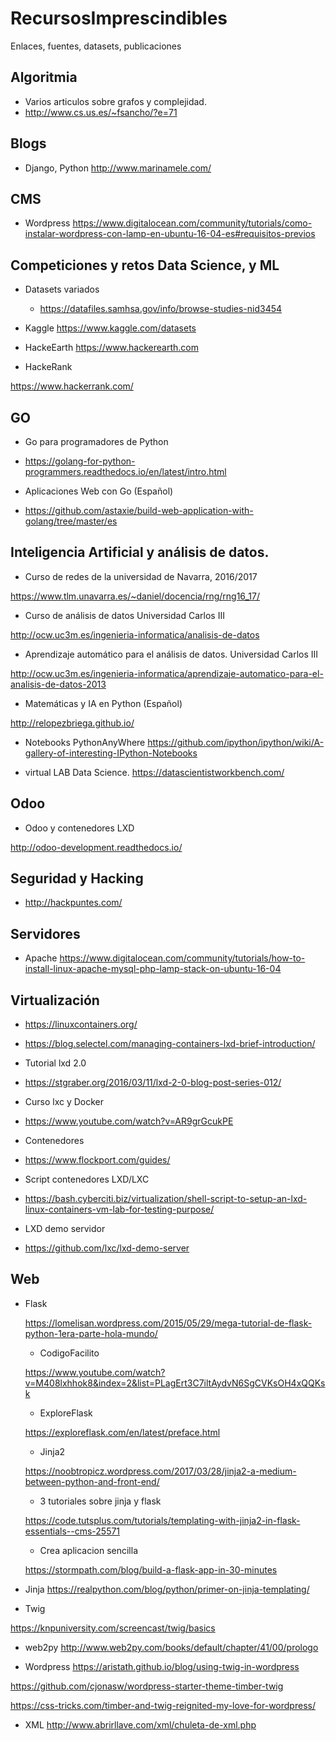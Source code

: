 # RecursosImprescindibles
Enlaces, fuentes, datasets, publicaciones

## Algoritmia
- Varios articulos sobre grafos y complejidad.
- http://www.cs.us.es/~fsancho/?e=71

## Blogs
- Django, Python
 http://www.marinamele.com/
## CMS
- Wordpress
https://www.digitalocean.com/community/tutorials/como-instalar-wordpress-con-lamp-en-ubuntu-16-04-es#requisitos-previos

## Competiciones y retos Data Science, y ML

- Datasets variados

   - https://datafiles.samhsa.gov/info/browse-studies-nid3454
   
- Kaggle
https://www.kaggle.com/datasets

- HackeEarth
https://www.hackerearth.com

- HackeRank

https://www.hackerrank.com/

## GO

- Go para programadores de Python

- https://golang-for-python-programmers.readthedocs.io/en/latest/intro.html

- Aplicaciones Web con Go (Español)

- https://github.com/astaxie/build-web-application-with-golang/tree/master/es

## Inteligencia Artificial y análisis de datos.

- Curso de redes de la universidad de Navarra, 2016/2017

https://www.tlm.unavarra.es/~daniel/docencia/rng/rng16_17/

- Curso de análisis de datos Universidad Carlos III

http://ocw.uc3m.es/ingenieria-informatica/analisis-de-datos

- Aprendizaje automático para el análisis de datos. Universidad Carlos III

http://ocw.uc3m.es/ingenieria-informatica/aprendizaje-automatico-para-el-analisis-de-datos-2013

- Matemáticas y IA en Python (Español)

http://relopezbriega.github.io/

- Notebooks PythonAnyWhere
https://github.com/ipython/ipython/wiki/A-gallery-of-interesting-IPython-Notebooks

- virtual LAB Data Science.
 https://datascientistworkbench.com/

## Odoo
- Odoo y contenedores LXD

http://odoo-development.readthedocs.io/

## Seguridad y Hacking

- http://hackpuntes.com/

## Servidores

- Apache
https://www.digitalocean.com/community/tutorials/how-to-install-linux-apache-mysql-php-lamp-stack-on-ubuntu-16-04

## Virtualización

- https://linuxcontainers.org/

- https://blog.selectel.com/managing-containers-lxd-brief-introduction/

- Tutorial lxd 2.0

- https://stgraber.org/2016/03/11/lxd-2-0-blog-post-series-012/

- Curso lxc y Docker

- https://www.youtube.com/watch?v=AR9grGcukPE

- Contenedores

- https://www.flockport.com/guides/

- Script contenedores LXD/LXC

- https://bash.cyberciti.biz/virtualization/shell-script-to-setup-an-lxd-linux-containers-vm-lab-for-testing-purpose/

- LXD demo servidor

- https://github.com/lxc/lxd-demo-server

## Web

- Flask

  https://lomelisan.wordpress.com/2015/05/29/mega-tutorial-de-flask-python-1era-parte-hola-mundo/
  
    - CodigoFacilito
    
    https://www.youtube.com/watch?v=M408lxhhok8&index=2&list=PLagErt3C7iltAydvN6SgCVKsOH4xQQKsk
    
    - ExploreFlask
    
    https://exploreflask.com/en/latest/preface.html
    
    - Jinja2
    
    https://noobtropicz.wordpress.com/2017/03/28/jinja2-a-medium-between-python-and-front-end/
    
    - 3 tutoriales sobre jinja y flask
    
    https://code.tutsplus.com/tutorials/templating-with-jinja2-in-flask-essentials--cms-25571
    
    - Crea aplicacion sencilla
    
    https://stormpath.com/blog/build-a-flask-app-in-30-minutes
  
 - Jinja
  https://realpython.com/blog/python/primer-on-jinja-templating/
  
  - Twig
  
  https://knpuniversity.com/screencast/twig/basics
  
  - web2py
  http://www.web2py.com/books/default/chapter/41/00/prologo
  
 - Wordpress
  https://aristath.github.io/blog/using-twig-in-wordpress
  
  https://github.com/cjonasw/wordpress-starter-theme-timber-twig
  
  https://css-tricks.com/timber-and-twig-reignited-my-love-for-wordpress/
 
- XML
  http://www.abrirllave.com/xml/chuleta-de-xml.php
